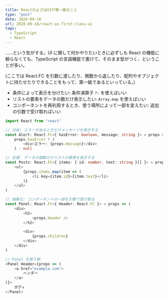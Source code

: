 ```yaml
---
title: ReactのよさはUIが第一級なこと
type: "post"
date: 2020-09-18
url: 2020-09-18/react-as-first-class-ui
tags:
  - TypeScript
  - React
---
```


……という気がする。UI に関して何かやりたいときに必ずしも React の機能に頼らなくても、TypeScript の言語機能で書けて、そのまま型がつく、ということが多い。

<!--more-->

(ここでは React.FC を引数に渡したり、関数から返したり、配列やオブジェクトに持たせたりできることをもって、第一級であるといっている。)

- 条件によって表示を分けたい: 条件演算子 `?:` を使えばいい
- リストの要素をデータの数だけ表示したい: `Array.map` を使えばいい
- コンポーネントを再利用するとき、使う場所によって一部を変えたい: 追加の引数で受け取ればいい

```ts
import React from "react"

// 分岐: エラーがあるときだけメッセージを表示する
const Alert: React.FC<{ hasError: boolean, message: string }> = props =>
    props.hasError ? (
        <div>エラー: {props.message}</div>
    ) : null

// 反復: データの個数だけリストの要素を表示する
const Posts: React.FC<{ items: { id: number, text: string }[] }> = props => (
    <ul>
        {props.items.map(item => (
            <li key={item.id}>{item.text}</li>
        )}
    </ul>
)

// 抽象化: コンポーネントの一部を引数で受け取る
const Panel: React.FC<{ Header: React.FC }> = props => (
    <div>
        <h2>
            <props.Header />
        </h2>

        <div>
            {props.children}
        </div>
    </div>
)

// Panel を使う側
<Panel Header={props => (
    <a href="example.com">
        ヘッダー
    </a>
)}>
    ボディ
</Panel>
```
